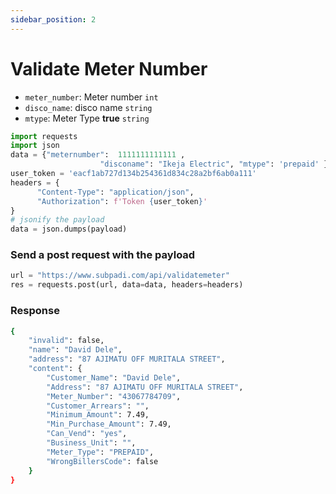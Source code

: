 ```yaml
---
sidebar_position: 2
---
```


# Validate Meter Number


- `meter_number`: Meter number `int`
- `disco_name`: disco name `string`
- `mtype`: Meter Type **true** `string`

```python
import requests
import json
data = {"meternumber": 	1111111111111 ,
                    "disconame": "Ikeja Electric", "mtype": 'prepaid' }
user_token = 'eacf1ab727d134b254361d834c28a2bf6ab0a111'
headers = {
      "Content-Type": "application/json",
      "Authorization": f'Token {user_token}'
} 
# jsonify the payload
data = json.dumps(payload)

```

### Send a post request with the payload

```python
url = "https://www.subpadi.com/api/validatemeter"
res = requests.post(url, data=data, headers=headers)
```

### Response 

```bash
{
    "invalid": false,
    "name": "David Dele",
    "address": "87 AJIMATU OFF MURITALA STREET",
    "content": {
        "Customer_Name": "David Dele",
        "Address": "87 AJIMATU OFF MURITALA STREET",
        "Meter_Number": "43067784709",
        "Customer_Arrears": "",
        "Minimum_Amount": 7.49,
        "Min_Purchase_Amount": 7.49,
        "Can_Vend": "yes",
        "Business_Unit": "",
        "Meter_Type": "PREPAID",
        "WrongBillersCode": false
    }
}
```